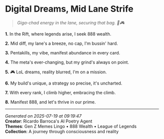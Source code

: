 # Digital Dreams, Mid Lane Strife

> *Giga-chad energy in the lane, securing that bag. 💸🎮*

**1.** In the Rift, where legends arise, I seek 888 wealth.


**2.** Mid diff, my lane's a breeze, no cap, I'm bussin' hard.


**3.** Pentakills, my vibe, manifest abundance in every card.


**4.** The meta's ever-changing, but my grind's always on point.


**5.** 🎮 LoL dreams, reality blurred, I'm on a mission.


**6.** My build's unique, a strategy so precise, it's uncharted.


**7.** With every rank, I climb higher, embracing the climb.


**8.** Manifest 888, and let's thrive in our prime.



---

*Generated on 2025-07-19 at 09:19:47*  
**Creator**: Ricardo Barroca's AI Poetry Agent  
**Themes**: Gen Z Memes Lingo • 888 Wealth • League of Legends  
**Collection**: A journey through consciousness and reality
